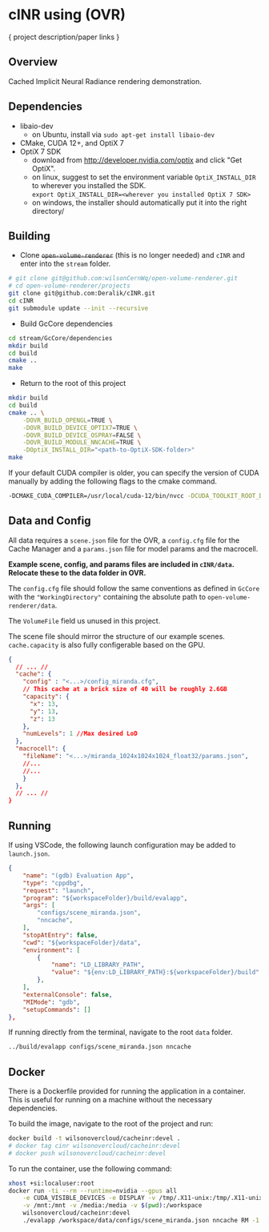 # cINR using (OVR)
{ project description/paper links }

## Overview

Cached Implicit Neural Radiance rendering demonstration.   

## Dependencies

- libaio-dev
    - on Ubuntu, install via `sudo apt-get install libaio-dev`
- CMake, CUDA 12+, and OptiX 7
- OptiX 7 SDK
    - download from http://developer.nvidia.com/optix and click "Get OptiX".
    - on linux, suggest to set the environment variable `OptiX_INSTALL_DIR` to wherever you installed the SDK.  
    `export OptiX_INSTALL_DIR=<wherever you installed OptiX 7 SDK>`
    - on windows, the installer should automatically put it into the right directory/

## Building

- Clone ~~`open-volume-renderer`~~ (this is no longer needed) and `cINR` and enter into the `stream` folder.

```bash
# git clone git@github.com:wilsonCernWq/open-volume-renderer.git
# cd open-volume-renderer/projects
git clone git@github.com:Deralik/cINR.git
cd cINR
git submodule update --init --recursive
```

- Build GcCore dependencies
```bash
cd stream/GcCore/dependencies
mkdir build
cd build
cmake ..
make
```

- Return to the root of this project
```bash
mkdir build
cd build
cmake .. \
    -DOVR_BUILD_OPENGL=TRUE \
    -DOVR_BUILD_DEVICE_OPTIX7=TRUE \
    -DOVR_BUILD_DEVICE_OSPRAY=FALSE \
    -DOVR_BUILD_MODULE_NNCACHE=TRUE \
    -DOptiX_INSTALL_DIR="<path-to-OptiX-SDK-folder>"
make
```

If your default CUDA compiler is older, you can specify the version of CUDA manually by adding the following flags to the cmake command.
```bash
-DCMAKE_CUDA_COMPILER=/usr/local/cuda-12/bin/nvcc -DCUDA_TOOLKIT_ROOT_DIR=/usr/local/cuda-12 
```

## Data and Config

All data requires a `scene.json` file for the OVR, a `config.cfg` file for the Cache Manager and a `params.json` file for model params and the macrocell.

**Example scene, config, and params files are included in `cINR/data`. Relocate these to the data folder in OVR.**  

The `config.cfg` file should follow the same conventions as defined in `GcCore` with the `"WorkingDirectory"` containing the absolute path to `open-volume-renderer/data`.

The `VolumeFile` field us unused in this project. 

The scene file should mirror the structure of our example scenes. \
`cache.capacity` is also fully configerable based on the GPU.


```json
{ 
  // ... //
  "cache": {
    "config" : "<...>/config_miranda.cfg",
    // This cache at a brick size of 40 will be roughly 2.6GB
    "capacity": {
      "x": 13,
      "y": 13,
      "z": 13
    },
    "numLevels": 1 //Max desired LoD
  },
  "macrocell": {
    "fileName": "<...>/miranda_1024x1024x1024_float32/params.json",
    //...
    //...
    }
  },
  // ... //
}
```

## Running

If using VSCode, the following launch configuration may be added to `launch.json`.
```json
{
    "name": "(gdb) Evaluation App",
    "type": "cppdbg",
    "request": "launch",
    "program": "${workspaceFolder}/build/evalapp",
    "args": [
        "configs/scene_miranda.json",
        "nncache",
    ],
    "stopAtEntry": false,
    "cwd": "${workspaceFolder}/data",
    "environment": [
        {
            "name": "LD_LIBRARY_PATH",
            "value": "${env:LD_LIBRARY_PATH}:${workspaceFolder}/build"
        },
    ],
    "externalConsole": false,
    "MIMode": "gdb",
    "setupCommands": []
},
```

If running directly from the terminal, navigate to the root `data` folder.
```bash
../build/evalapp configs/scene_miranda.json nncache
```

## Docker

There is a Dockerfile provided for running the application in a container. This is useful for running on a machine without the necessary dependencies.

To build the image, navigate to the root of the project and run:
```bash
docker build -t wilsonovercloud/cacheinr:devel .
# docker tag cinr wilsonovercloud/cacheinr:devel
# docker push wilsonovercloud/cacheinr:devel
```

To run the container, use the following command:

```bash
xhost +si:localuser:root
docker run -ti --rm --runtime=nvidia --gpus all                         \
    -e CUDA_VISIBLE_DEVICES -e DISPLAY -v /tmp/.X11-unix:/tmp/.X11-unix \
    -v /mnt:/mnt -v /media:/media -v $(pwd):/workspace                  \
    wilsonovercloud/cacheinr:devel                                      \
    ./evalapp /workspace/data/configs/scene_miranda.json nncache RM -1
```
